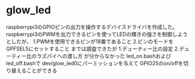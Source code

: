 # glow_led
raspberrypi3のGPIOピンの出力を操作するデバイスドライバを作成した。
raspberrypi3のPWMを出力できるピンを使ってLEDの輝きの強さを制御しようとしたが、
1.PWMを使用できるピンが18番であること
2.ピンのモードをGPFSEL5にセットすること
までは調査できたが
1.デューティー比の設定
2.デューティー比のラズパイへの渡し方
が分からなかった
led_on.bashおよびled_off.bashで
dev/glow_led0にパーミッションを与えて
GPIO25のon/offを切り替えることができる
